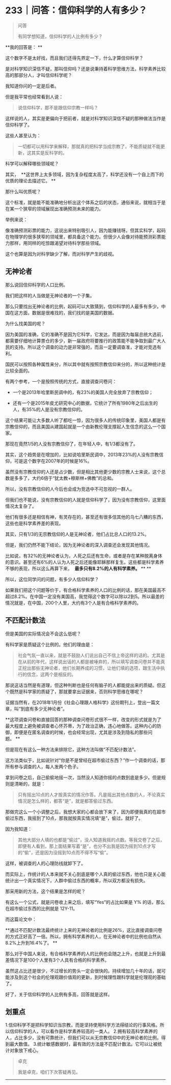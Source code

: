 # 233｜问答：信仰科学的人有多少？

> 问答
> 
> 有同学想知道，信仰科学的人比例有多少？

 **我的回答是： **

这个数字不是太好找，而且我们还得先界定一下，什么才算信仰科学？

是对科学知识深信不疑，那叫信仰吗？还是说秉持着科学思维方法，科学素养比较高的那部分人，才叫信仰科学呢？

我知道你问的一定是后者。

但是我平常也经常看到人说：

> 说信仰科学，那不是跟信仰宗教一样吗？

这样说的人，其实是更偏向于把前者，就是对科学知识深信不疑的那种做法当作是信仰科学了。

这些人甚至认为：

> 一切都可以用科学来解释，那就真的把科学当成宗教了，不能质疑就不能更新，这其实是反科学的。

科学可以解释哪些领域呢？

其实，  **这世界上太多领域，因为复杂程度太高了，科学还没有一个自上而下的优质的理论去描述它。 **

那什么叫优质呢？

这个标准，就是能不能准确地分析出这个体系之后的状态，通俗来说，就相当于是在某一个狭窄的领域展现出准确预测未来的能力。

举例来说：

像准确预测彩票的能力，这说出来特别吸引人，因为能赚钱呀。但其实科学，起码在物理学的很多狭窄的领域里，都具备这个能力。但很少人会像对待能预测彩票能力那样，用同样的吃惊跟渴望对待科学那些领域。

这个也算是因为对科学缺少了解，而对科学产生的歧视。

## 无神论者

那么说回信仰科学的人口比例。

我们把这样的人当做是无神论者的一个子集。

那么只要找出无神论者的比例，起码可以大致猜到，信仰科学的人最多有多少。中国在这方面，数据是很难找的，我们找的是美国的数据。

为什么找美国的呢？

因为美国的准确，它的准确不是因为它科学，它发达，而是因为每届总统大选前，都需要仔细地计算票仓的多少，新一届政府将要推行的政策能不能争取到最广大人民的支持。所以这个调查的动力是非常强的，而且一定要调查准，才能对竞选有利。

国民可以按照各种属性来分，所以其中就有按照宗教信仰来分的，所以这种统计是比较全面的。

有两个参考，一个是按照传统的方式，直接调查问卷问：

* 一个是2013年哈里斯民调中的，有23%的美国人完全放弃了宗教信仰；

* 还有一个是2015年皮尤研究中心的数据，它统计了所有1980年之后出生的人，有35%的人是没有宗教信仰的。

这个结果可能让大多数人听了都吃一惊，因为很多人的传统印象里，美国人都是有宗教信仰的，而且美国从建国起就是一个由新教伦理支撑起人生信念的这么一个国家。

那现在竟然1/5的人没有宗教信仰了，在年轻人中，有1/3都没有了。

其实，这个趋势是在增加的，比如说哈里斯民调中，2013年23%的人没有宗教信仰，可是这个数字在2007年的时候是16%。

虽然没有宗教信仰的人还是占少数，但是相比其他更少数的宗教人士来说，这个总数是多多了，大约6倍于“犹太教+穆斯林+佛教”的总和。

所以，没有宗教信仰的人今后也会成为竞选中不可忽视的一群人。

但我们也不能说，没有宗教信仰的人就是信仰科学了，因为没有宗教信仰，这里面情况太复杂了。

他们有很多还是相信有神，有灵存在的，甚至还有很多信其他的乌七八糟的东西，这些也是科学素养差的表现。

其实，只有1/3的无宗教信仰的人是无神论者，他们占比总人口的13.2%。

但是，我们仍然不能下结论，因为无神论者的深入调查还会发现其他情况。

比如说，有32%的无神论者认为，人死之后还有生命，或者是存在某种脱离身体的意识。甚至还有6%的人认为人死之后还能像耶稣那样复生。这些都是科学素养不够的表现，所以这么再算下来，  **最多只有8.2%的人有科学素养。**  ** **

所以，这位同学问的问题，有多少人信仰科学？

如果我们把这个问题等价于，有合格科学素养的人口的比例的话，那在美国最高不超过8.2%。在中国一定没有美国高，我觉得这个数字可以除以2到5。所以最差的情况就是，在中国，200个人里，大约有3个人是有合格科学素养的。

## 不匹配计数法

但是美国的实际情况会不会这么低呢？

有科学家是质疑这个比例的。他们的理由是：

> 社会气氛一直以来，就是不鼓励人们说出自己不信上帝这样的话的。尤其是在从前的年代，这样说出话的人都是被唾弃的，所以填写调查问卷并不能真正挖出那些无神论者，他们长期养成的习惯，让他们填的选项，跟生活中执行的信念，这两个是相反的。

那说这话当然是有道理，但这种判断也是任何有脑子的人都能提出来的质疑。但这个既然是科学家的质疑了，那就要拿出证据来，否则科学思维在哪呢？

证据当然有，在2018年1月份《社会心理跟人格科学》这份期刊上，登出一篇文章，叫“到底有多少无神论者”。

 **这项调查问卷和直接回答的那种调查问卷形式很不一样，改变的形式就是为了最大程度上避免被调查者心怀芥蒂，为了政治正确，违心地做答。这种内心的防御，即便是在匿名调查的时候，也会经常出现，尤其是涉及到隐私的那些问题。 **

但是现在有这么一种方法来排除它，这种方法叫做“不匹配计数法”。

这方法类似于，比如说针对“你是不是曾经在超市偷过东西？”作一个调查的话，那所有参与调查的人，每人发两个色子。

拿到问卷之后，自己偷偷地摇一次，当然没人知道你摇的点数到底是多少。但是规则是清晰的，就是：

> 只有摇出10点的人才按真实的情况作答。凡是摇出其他点数的人，不论真实情况是怎么样的，都答“是”，就是都答偷过东西。

那做完这么一个小调整之后，我想大家的心都会放下来了，因为即便我真的在超市偷过东西，我摇到了10点，那我就按真实情况填“是”，偷过，就好了。

因为我知道：

> 其他大部分人填的也都是“偷过”，没人知道我摇的点数。等我交卷了之后，即便有人看到，那上面结果写着“是”，也分不出我是因为摇到10点才写的“偷”，还是因为没摇到10点而不得不写“偷”。

这样，被调查的人的心理防线就卸下了。

而实际上，作统计的人本来就不关心到底是哪个人真的偷过东西，他也只是关心能统计出一个真实情况下，人群中偷过东西的概率，所以双方都没有损失。

那采用新的方法，这个结果是怎样的呢？

有这么一个公式，就是问卷收上来之后，填写“Yes”的占比如果是 Y% 的话，那么在超市偷过东西的比例就是 12Y-11。

而这篇论文中：

 **通过不匹配计数法最终统计上来的无神论者的比例是26%，这比直接调查问卷的方式正好高了一倍。所以，拥有科学素养的人，在无神论者中的比例也自然从8.2%上升到16.4%了。 **

那么对于中国人来说，有合格科学素养的人的比例也会随之上升，也就是上升到最差情况下是100个人里有3个人具有合格的科学素养。

虽然这占比还是很少，不过增长的势头一定会很快的。持续增加几十年的话，就可能涉及到这个社会的伦理观跟价值观的更新，到时候理性跟科学就是伦理观的基础了。

好了，关于信仰科学的人比例有多高，回答就是这样。

## 划重点

1.信仰科学不是把科学知识当宗教，而是坚持使用科学方法得结论的行事风格。所以信仰科学的人，可以看作是科学素养较高的一类人。
2.拥有较高科学素养的人，占比多少，没有可靠统计，但我们可以从无宗教信仰中的无神论者的比例，得到最大数值。
3.统计敏感数据时，最有效的方法是不匹配计数法。它可以让被统计对象放下戒心。

> 卓克
> 
> 我是卓克，咱们下次答疑再见。

---
